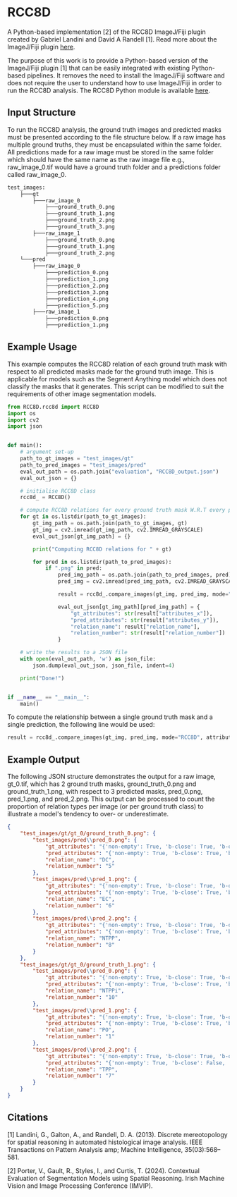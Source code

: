 # RCC8D

A Python-based implementation [2] of the RCC8D ImageJ/Fiji plugin created by Gabriel Landini and David A Randell [1]. Read more about the ImageJ/Fiji plugin [here](https://blog.bham.ac.uk/intellimic/spatial-reasoning-with-imagej-using-the-region-connection-calculus/).

The purpose of this work is to provide a Python-based version of the ImageJ/Fiji plugin [1] that can be easily integrated with existing Python-based pipelines. It removes the need to install the ImageJ/Fiji software and does not require the user to understand how to use ImageJ/Fiji in order to run the RCC8D analysis. The RCC8D Python module is available [here](https://pypi.org/project/RCC8D/).

## Input Structure

To run the RCC8D analysis, the ground truth images and predicted masks must be presented according to the file structure below. If a raw image has multiple ground truths, they must be encapsulated within the same folder. All predictions made for a raw image must be stored in the same folder which should have the same name as the raw image file e.g., raw_image_0.tif would have a ground truth folder and a predictions folder called raw_image_0.

```bash
test_images:
    ├───gt
        ├───raw_image_0
            ├───ground_truth_0.png
            ├───ground_truth_1.png
            ├───ground_truth_2.png
            ├───ground_truth_3.png
        ├───raw_image_1
            ├───ground_truth_0.png
            ├───ground_truth_1.png
            ├───ground_truth_2.png
    └───pred
        ├───raw_image_0
            ├───prediction_0.png
            ├───prediction_1.png
            ├───prediction_2.png
            ├───prediction_3.png
            ├───prediction_4.png
            ├───prediction_5.png
        ├───raw_image_1
            ├───prediction_0.png
            ├───prediction_1.png
```

## Example Usage

This example computes the RCC8D relation of each ground truth mask with respect to all predicted masks made for the ground truth image. This is applicable for models such as the Segment Anything model which does not classify the masks that it generates. This script can be modified to suit the requirements of other image segmentation models.

```python
from RCC8D.rcc8d import RCC8D
import os
import cv2
import json


def main():
    # argument set-up
    path_to_gt_images = "test_images/gt"
    path_to_pred_images = "test_images/pred"
    eval_out_path = os.path.join("evaluation", "RCC8D_output.json")
    eval_out_json = {}

    # initialise RCC8D class
    rcc8d_ = RCC8D()

    # compute RCC8D relations for every ground truth mask W.R.T every predicted mask
    for gt in os.listdir(path_to_gt_images):
        gt_img_path = os.path.join(path_to_gt_images, gt)
        gt_img = cv2.imread(gt_img_path, cv2.IMREAD_GRAYSCALE)
        eval_out_json[gt_img_path] = {}

        print("Computing RCC8D relations for " + gt)

        for pred in os.listdir(path_to_pred_images):
            if ".png" in pred:
                pred_img_path = os.path.join(path_to_pred_images, pred)
                pred_img = cv2.imread(pred_img_path, cv2.IMREAD_GRAYSCALE)

                result = rcc8d_.compare_images(gt_img, pred_img, mode="RCC8D", attributes=True, details=True)

                eval_out_json[gt_img_path][pred_img_path] = {
                    "gt_attributes": str(result["attributes_x"]),
                    "pred_attributes": str(result["attributes_y"]),
                    "relation_name": result["relation_name"],
                    "relation_number": str(result["relation_number"])
                }

    # write the results to a JSON file
    with open(eval_out_path, 'w') as json_file:
        json.dump(eval_out_json, json_file, indent=4)

    print("Done!")


if __name__ == "__main__":
    main()

```

To compute the relationship between a single ground truth mask and a single prediction, the following line would be used:

```python
result = rcc8d_.compare_images(gt_img, pred_img, mode="RCC8D", attributes=True, details=True)
```

## Example Output

The following JSON structure demonstrates the output for a raw image, gt_0.tif, which has 2 ground truth masks, ground_truth_0.png and ground_truth_1.png, with respect to 3 predicted masks, pred_0.png, pred_1.png, and pred_2.png. This output can be processed to count the proportion of relation types per image (or per ground truth class) to illustrate a model's tendency to over- or underestimate.

```json
{
    "test_images/gt/gt_0/ground_truth_0.png": {
        "test_images/pred\\pred_0.png": {
            "gt_attributes": "{'non-empty': True, 'b-close': True, 'b-open': True, 'regular': False, 'null-interior': False, 'border': False, 'atomic': False}",
            "pred_attributes": "{'non-empty': True, 'b-close': True, 'b-open': True, 'regular': False, 'null-interior': False, 'border': False, 'atomic': False}",
            "relation_name": "DC",
            "relation_number": "5"
        },
        "test_images/pred\\pred_1.png": {
            "gt_attributes": "{'non-empty': True, 'b-close': True, 'b-open': True, 'regular': False, 'null-interior': False, 'border': False, 'atomic': False}",
            "pred_attributes": "{'non-empty': True, 'b-close': True, 'b-open': True, 'regular': False, 'null-interior': False, 'border': True, 'atomic': False}",
            "relation_name": "EC",
            "relation_number": "6"
        },
        "test_images/pred\\pred_2.png": {
            "gt_attributes": "{'non-empty': True, 'b-close': True, 'b-open': True, 'regular': False, 'null-interior': False, 'border': False, 'atomic': False}",
            "pred_attributes": "{'non-empty': True, 'b-close': True, 'b-open': True, 'regular': False, 'null-interior': False, 'border': False, 'atomic': False}",
            "relation_name": "NTPP",
            "relation_number": "8"
        }
    },
    "test_images/gt/gt_0/ground_truth_1.png": {
        "test_images/pred\\pred_0.png": {
            "gt_attributes": "{'non-empty': True, 'b-close': True, 'b-open': True, 'regular': False, 'null-interior': False, 'border': False, 'atomic': False}",
            "pred_attributes": "{'non-empty': True, 'b-close': True, 'b-open': True, 'regular': False, 'null-interior': False, 'border': False, 'atomic': False}",
            "relation_name": "NTPPi",
            "relation_number": "10"
        },
        "test_images/pred\\pred_1.png": {
            "gt_attributes": "{'non-empty': True, 'b-close': True, 'b-open': True, 'regular': False, 'null-interior': False, 'border': False, 'atomic': False}",
            "pred_attributes": "{'non-empty': True, 'b-close': True, 'b-open': True, 'regular': False, 'null-interior': False, 'border': True, 'atomic': False}",
            "relation_name": "PO",
            "relation_number": "1"
        },
        "test_images/pred\\pred_2.png": {
            "gt_attributes": "{'non-empty': True, 'b-close': True, 'b-open': True, 'regular': False, 'null-interior': False, 'border': False, 'atomic': False}",
            "pred_attributes": "{'non-empty': True, 'b-close': False, 'b-open': True, 'regular': False, 'null-interior': False, 'border': True, 'atomic': False}",
            "relation_name": "TPP",
            "relation_number": "7"
        }
    }
}
```

## Citations

[1] Landini, G., Galton, A., and Randell, D. A. (2013). Discrete mereotopology for spatial reasoning in automated histological image analysis. IEEE Transactions on Pattern Analysis amp; Machine Intelligence, 35(03):568–581.

[2] Porter, V., Gault, R., Styles, I., and Curtis, T. (2024). Contextual Evaluation of Segmentation Models using Spatial Reasoning. Irish Machine Vision and Image Processing Conference (IMVIP).
